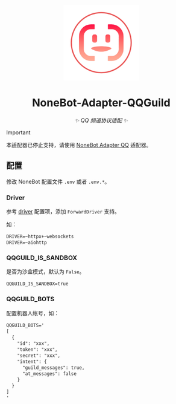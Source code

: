 <p align="center">
  <a href="https://nonebot.dev/"><img src="https://raw.githubusercontent.com/nonebot/adapter-qq/master/assets/logo-qqguild.png" width="200" height="200" alt="nonebot-adapter-qqguild"></a>
</p>

<div align="center">

# NoneBot-Adapter-QQGuild

_✨ QQ 频道协议适配 ✨_

</div>

> [!IMPORTANT]
> 本适配器已停止支持，请使用 [NoneBot Adapter QQ](https://github.com/nonebot/adapter-qq) 适配器。

## 配置

修改 NoneBot 配置文件 `.env` 或者 `.env.*`。

### Driver

参考 [driver](https://nonebot.dev/docs/appendices/config#driver) 配置项，添加 `ForwardDriver` 支持。

如：

```dotenv
DRIVER=~httpx+~websockets
DRIVER=~aiohttp
```

### QQGUILD_IS_SANDBOX

是否为沙盒模式，默认为 `False`。

```dotenv
QQGUILD_IS_SANDBOX=true
```

### QQGUILD_BOTS

配置机器人帐号，如：

```dotenv
QQGUILD_BOTS='
[
  {
    "id": "xxx",
    "token": "xxx",
    "secret": "xxx",
    "intent": {
      "guild_messages": true,
      "at_messages": false
    }
  }
]
'
```
